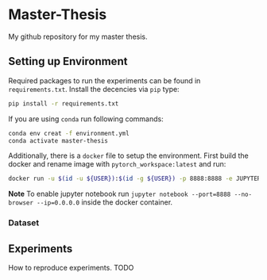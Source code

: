 # Master-Thesis

My github repository for my master thesis.

## Setting up Environment

Required packages to run the experiments can be found in ``requirements.txt``. Install the decencies via ``pip`` type:

```bash
pip install -r requirements.txt
```

If you are using ``conda`` run following commands:

```bash
conda env creat -f environment.yml
conda activate master-thesis
```

Additionally, there is a ``docker`` file to setup the environment. First build the docker and rename image with `pytorch_workspace:latest` and run:

```bash
docker run -u $(id -u ${USER}):$(id -g ${USER}) -p 8888:8888 -e JUPYTER_ENABLE_LAB=yes --gpus=all -v "$PWD":/app -v "$ABSOLUTE_PATH_TO_DATASET":/data  -w /app --ipc=host -it pytorch_workspace:latest
```

**Note** To enable jupyter notebook run `jupyter notebook --port=8888 --no-browser --ip=0.0.0.0` inside the docker container.

### Dataset

## Experiments

How to reproduce experiments. TODO
